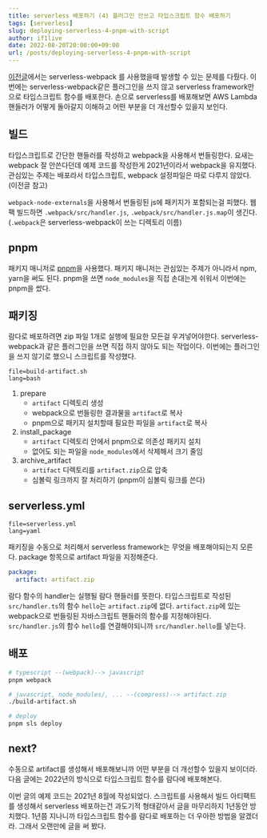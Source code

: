 ```yaml
---
title: serverless 배포하기 (4) 플러그인 안쓰고 타입스크립트 함수 배포하기
tags: [serverless]
slug: deploying-serverless-4-pnpm-with-script
author: if1live
date: 2022-08-20T20:00:00+09:00
url: /posts/deploying-serverless-4-pnpm-with-script
---
```


[이전글](/posts/deploying-serverless-3-flaw-of-serverless-webpack)에서는 serverless-webpack 를 사용했을때 발생할 수 있는 문제를 다뤘다.
이번에는 serverless-webpack같은 플러그인을 쓰지 않고 serverless framework만으로 타입스크립트 함수를 배포한다.
손으로 serverless를 배포해보면 AWS Lambda 핸들러가 어떻게 돌아갈지 이해하고 어떤 부분을 더 개선할수 있을지 보인다.

## 빌드

타입스크립트로 간단한 핸들러를 작성하고 webpack을 사용해서 번들링한다.
요새는 webpack 잘 안쓴다던데 예제 코드를 작성한게 2021년이라서 webpack을 유지했다.
관심있는 주제는 배포라서 타입스크립트, webpack 설정파일은 따로 다루지 않았다. (이전글 참고)

`webpack-node-externals`을 사용해서 번들링된 js에 패키지가 포함되는걸 피했다.
웹팩 빌드하면 `.webpack/src/handler.js`, `.webpack/src/handler.js.map`이 생긴다.
(`.webpack`은 serverless-webpack이 쓰는 디렉토리 이름)


## pnpm

패키지 매니저로 [pnpm](https://pnpm.io/)을 사용했다.
패키지 매니저는 관심있는 주제가 아니라서 npm, yarn을 써도 된다.
pnpm을 쓰면 `node_modules`을 직접 손대는게 쉬워서 이번에는 pnpm을 썼다.

## 패키징

람다로 배포하려면 zip 파일 1개로 실행에 필요한 모든걸 우겨넣어야한다.
serverless-webpack과 같은 플러그인을 쓰면 직접 하지 않아도 되는 작업이다.
이번에는 플러그인을 쓰지 않기로 했으니 스크립트를 작성했다.

~~~maya:view
file=build-artifact.sh
lang=bash
~~~

1. prepare
	* `artifact` 디렉토리 생성
	* webpack으로 번들링한 결과물을 `artifact`로 복사
	* pnpm으로 패키지 설치할때 필요한 파일을 `artifact`로 복사
2. install_package
	* `artifact` 디렉토리 안에서 pnpm으로 의존성 패키지 설치
	* 없어도 되는 파일을 `node_modules`에서 삭제해서 크기 줄임
3. archive_artifact
	* `artifact` 디렉토리를 `artifact.zip`으로 압축
	* 심볼릭 링크까지 잘 처리하기 (pnpm이 심볼릭 링크를 쓴다)

## serverless.yml

~~~maya:view
file=serverless.yml
lang=yaml
~~~

패키징을 수동으로 처리해서 serverless framework는 무엇을 배포해야되는지 모른다.
package 항목으로 artifact 파일을 지정해준다.

```yml
package:
  artifact: artifact.zip
```

람다 함수의 handler는 실행될 람다 핸들러를 뜻한다.
타입스크립트로 작성된 `src/handler.ts`의 함수 `hello`는 `artifact.zip`에 없다.
`artifact.zip`에 있는 webpack으로 번들링된 자바스크립트 핸들러의 함수를 지정해야된다.
`src/handler.js`의 함수 `hello`를 연결해야되니까 `src/handler.hello`를 넣는다.


## 배포

```bash
# typescript --(webpack)--> javascript
pnpm webpack

# javascript, node_modules/, ... --(compress)--> artifact.zip
./build-artifact.sh

# deploy
pnpm sls deploy
```

## next?

수동으로 artifact를 생성해서 배포해보니까 어떤 부분을 더 개선할수 있을지 보이더라.
다음 글에는 2022년의 방식으로 타입스크립트 함수를 람다에 배포해본다.

이번 글의 예제 코드는 2021년 8월에 작성되었다.
스크립트를 사용해서 빌드 아티팩트를 생성해서 serverless 배포하는건 과도기적 형태같아서 글을 마무리하지 1년동안 방치했다.
1년쯤 지나니까 타입스크립트 함수를 람다로 배포하는 더 우아한 방법을 알겠더라. 그래서 오랜만에 글을 써 봤다.
